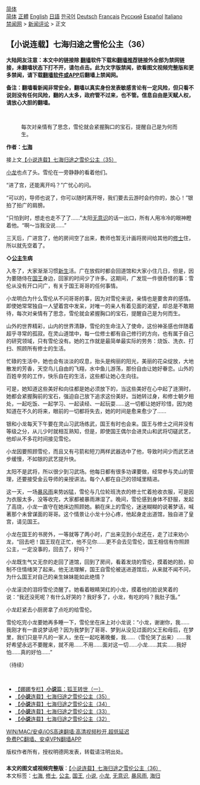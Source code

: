  <!-- 面包屑导航 --> <div class="breadcrumb"><!-- GTranslate: https://gtranslate.io/ -->  <div class="switcher notranslate">  <div class="selected">  <a href="#" onclick="return false;"> 简体</a>  </div>  <div class="option">  <a href="https://www.bannedbook.org" onclick="doGTranslate('zh-CN|zh-CN');jQuery('div.switcher div.selected a').html(jQuery(this).html());return false;" title="简体中文" class="nturl selected"> 简体</a>  <a href="https://www.bannedbook.org/zh-tw/" onclick="doGTranslate('zh-CN|zh-TW');jQuery('div.switcher div.selected a').html(jQuery(this).html());return false;" title="繁體中文" class="nturl"> 正體</a>  <a href="https://www.bannedbook.org/en/" onclick="doGTranslate('zh-CN|en');jQuery('div.switcher div.selected a').html(jQuery(this).html());return false;" title="English" class="nturl"> English</a>  <a href="https://www.bannedbook.org/ja/" onclick="doGTranslate('zh-CN|ja');jQuery('div.switcher div.selected a').html(jQuery(this).html());return false;" title="日本語" class="nturl"> 日語</a>  <a href="https://www.bannedbook.org/ko/" onclick="doGTranslate('zh-CN|ko');jQuery('div.switcher div.selected a').html(jQuery(this).html());return false;" title="한국어" class="nturl"> 한국어</a>  <a href="https://www.bannedbook.org/de/" onclick="doGTranslate('zh-CN|de');jQuery('div.switcher div.selected a').html(jQuery(this).html());return false;" title="Deutsch" class="nturl"> Deutsch</a>  <a href="https://www.bannedbook.org/fr/" onclick="doGTranslate('zh-CN|fr');jQuery('div.switcher div.selected a').html(jQuery(this).html());return false;" title="Français" class="nturl"> Français</a>  <a href="https://www.bannedbook.org/ru/" onclick="doGTranslate('zh-CN|ru');jQuery('div.switcher div.selected a').html(jQuery(this).html());return false;" title="Русский" class="nturl"> Русский</a>  <a href="https://www.bannedbook.org/es/" onclick="doGTranslate('zh-CN|es');jQuery('div.switcher div.selected a').html(jQuery(this).html());return false;" title="Español" class="nturl"> Español</a>  <a href="https://www.bannedbook.org/it/" onclick="doGTranslate('zh-CN|it');jQuery('div.switcher div.selected a').html(jQuery(this).html());return false;" title="Italiano" class="nturl"> Italiano</a>  </div>  </div>      <div class='breadcrumb-sub'><!-- Breadcrumb NavXT 6.3.0 --> <a href="https://www.bannedbook.org/" class="home">禁闻网</a> &gt; <a href="https://www.bannedbook.org/bnews/comments/" class="category">新闻评论</a> &gt; 正文</div></div><h2>【小说连载】七海归途之雪伦公主（36）</h2> <p class="notice"><b>大陆网友注意：本文中的链接除 <a href="https://github.com/bannedbook/fanqiang" >翻墙</a>软件下载和<a href="https://github.com/killgcd/justmysocks/blob/master/README.md">翻墙推荐</a>链接外全部为禁网链接，未翻墙状态下打不开，请勿点击。此为文字版禁闻，欲看图文视频完整版和更多禁闻，请下载<a href="https://github.com/bannedbook/fanqiang">翻墙软件或APP</a>后翻墙上禁闻网。</p><p>备注：翻墙看新闻非常安全，翻墙以真实身份发表敏感言论有一定风险，但只看不说则没有任何风险，翻的人太多，政府管不过来，也不管。信息自由是天赋人权，请放心大胆的翻墙。</b></p>  <div class="entry"> <br /> <figure><a href="https://i0.wp.com/upload-images-bucket-v64rleca837do.s3.eu-west-1.amazonaws.com/wp-content/uploads/2021/06/27024310/%E4%B8%83%E6%B5%B7%E6%AD%B8%E9%80%94%E4%B9%8B%E9%9B%AA%E5%80%AB%E5%85%AC%E4%B8%BB%EF%BC%88%E5%9C%96%E7%89%87%EF%BC%9A%E4%B8%83%E6%B5%B7%E6%8F%90%E4%BE%9B%EF%BC%89-35.jpg?fit=600%2C400&#038;ssl=1" data-caption="每次对亲情有了思念，雪伦就会紧握胸口的宝石，提醒自己是为何而生。"></a><figcaption class="wp-caption-text">每次对亲情有了思念，雪伦就会紧握胸口的宝石，提醒自己是为何而生。</figcaption></figure> <p><strong>作者：<a href="https://www.bannedbook.org/bnews/tag/%E4%B8%83%E6%B5%B7/" class="st_tag internal_tag" rel="tag" title="标签 七海 下的日志">七海</a></strong></p> <p>接上文<a href="https://mingdemedia.org/xiaoshuolianzaiqihaiguituzhixuelungongzhu35/">【小说连载】七海归途之雪伦公主（35）</a></p> <p><a href="https://www.bannedbook.org/bnews/tag/%E5%B0%8F%E9%BE%99/" class="st_tag internal_tag" rel="tag" title="标签 小龙 下的日志">小龙</a>也点了头。雪伦在一旁静静的看着他们。</p> <p>“进了宫，还能离开吗？”广忧心的问。</p> <p>“可以的，导师也说了，你可以随时离开呀，我们要去云游时会约你的，放心！”银拍了拍广的肩膀。</p> <p>“只怕到时，想走也走不了了……”太阳<a href="https://www.bannedbook.org/bnews/tag/%E6%97%A0%E6%84%8F%E8%AF%86/" class="st_tag internal_tag" rel="tag" title="标签 无意识 下的日志">无意识</a>的话一出口，所有人用冷冷的眼神瞪着他。“啊～当我没说……”</p>  <p>三天后，广进宫了，他的房间空了出来，教师也暂无计画将房间给其他的<a href="https://www.bannedbook.org/bnews/tag/%E4%BF%AE%E5%A3%AB/" class="st_tag internal_tag" rel="tag" title="标签 修士 下的日志">修士</a>住，所以就先空着了。</p> <p><strong>◇<a href="https://www.bannedbook.org/bnews/tag/%e5%85%ac%e4%b8%bb/" class="st_tag internal_tag" rel="tag" title="标签 公主 下的日志">公主</a>生病</strong></p> <p>入冬了，大家渐渐习惯<span class='wp_keywordlink'><a href="https://www.bannedbook.org/forum2/topic1642.html" title="正见网《新生》" target="_blank">新生</a></span>活。广在放假时都会回道馆和大家小住几日，但是，因为要随侍在<a href="https://www.bannedbook.org/bnews/tag/%e5%9b%bd%e7%8e%8b/" class="st_tag internal_tag" rel="tag" title="标签 国王 下的日志">国王</a>身边，回家的时间少了许多。这期间，广发现一件很奇怪的事：雪伦从没有开口问广，有关于国王哥哥的任何事情。</p> <p>小龙明白为什么雪伦从不问哥哥的事，因为对雪伦来说，亲情也是要舍弃的感情。即使她常常独自一人望着宫中发呆，对唯一的亲人有着见面的渴望，却总是不敢期待，每次对亲情有了思念，雪伦就会紧握胸口的宝石，提醒自己是为何而生。</p> <p>山外的世界精彩，山内的世界清静，雪伦的生命注入了使命，这份神圣感也伴随着超乎寻常的孤寂。在灵山道馆中，每一位修士都有自己修行的方向，也有属于自己的研究领域，只有雪伦没有。她的工作就是最简单最实际的劳务：烧饭、洗衣、打扫、照顾所有修士的生活。</p> <p>忙碌的生活中，她也会有淡淡的叹息，抬头是绚丽的阳光，美丽的花朵绽放，大地散发的芳香，天空鸟儿自由的飞翔，水中鱼儿游荡，那份自由让她好眷恋。山外的百姓辛劳的工作，快乐自在的生活，这些都让她心生向往。</p>  <p>可是，她知道这些美好和向往都是她必须放下的，当这些美好在心中起了涟漪时，她都会紧握胸前的宝石，强迫自己放下追求这份美好。当她转过身，和修士朝夕相处，一起吃饭、一起学习、一起读经、一起玩耍……这一切都让她好珍惜，因为她知道在不久的将来，眼前的一切都将失去，她的时间是愈来愈少了……</p> <p>银和小龙每天下午要在灵山习武场练武，国王有时也会来。国王与修士之间并没有等级之分，从儿少时就相互熟知，但是，即使国王偶尔会进灵山和武将切磋武艺，他却从不多花时间接见雪伦。</p> <p>小龙因要照顾雪伦，而且又有弓箭和短刀两样武器选中了他，导致时间少而武艺进步缓慢，不如银的武艺提升快。</p> <p>太阳不是武将，所以很少到习武场。他每日都有很多功课要做，经常参与灵山的管理，还要接受金云导师的亲授讲法。每个人都在自己的领域里精进。</p> <p>这一天，一场<a href="https://www.bannedbook.org/bnews/tag/%E6%9A%B4%E9%A3%8E%E9%9B%A8/" class="st_tag internal_tag" rel="tag" title="标签 暴风雨 下的日志">暴风雨</a>来势凶猛，雪伦与几位轮班洗衣的修士忙着抢收衣服，可是因为衣服太多，没等收完，大家都被暴雨淋湿了。晚间，雪伦感到身体不舒服，发起了高烧，小龙一直守在她床边照顾她。躺在床上的雪伦，迷迷糊糊的说著梦话，喊著那个未曾谋面的哥哥。这个情景让小龙十分心疼，他起身走出道馆，独自进了皇宫，请见国王。</p> <p>小龙在国王的书房外，一等就等了两小时，广出来见到小龙还在，走了过来劝小龙，“回去吧！国王现在正忙，他不见你……更不会去见雪伦，国王相信有你照顾公主，一定没事的，回去了，好吗？”</p>  <p>小龙既生气又无奈的走回了道馆，回到了房间，看着发烧的雪伦，摸着她的脸，抑制不住情绪哭了起来。他无法理解，国王自雪伦被送进道馆后，从来就不闻不问，为什么国王对自己的亲生妹妹能如此绝情？</p> <p>小龙滚烫的泪将雪伦烫醒了。她看着眼睛哭红的小龙，摸着他的脸说笑着的说：“我还没死呢？有什么好哭的？我好多了，小龙，有吃的吗？我肚子饿。”</p> <p>小龙赶紧去小厨房拿了点吃的给雪伦。</p> <p>雪伦吃完小龙要她再多睡一下，雪伦坐在床上对小龙说：“小龙，谢谢你，我……我刚才有一直说梦话吧？因为我梦到了哥哥、梦到从没见过面的父王和母后，在梦里，我们只是平凡的一家人，坐在一起吃著晚餐，我……（雪伦哭了出来）……我好希望永远不要醒来，就不用……不用……面对这一切……小龙……其实……我好怕……真的好怕……”</p> <p>（待续）</p> <p>&nbsp;</p>  <ul class='op-related-articles' title='相关阅读'> <li><a href='https://www.bannedbook.org/bnews/comments/20210715/1587744.html' target='_blank'>【娜娜专栏】<b>小说</b>篇：狐王转世（一）</a></li> <li><a href='https://www.bannedbook.org/bnews/comments/20210715/1587711.html' target='_blank'>【<b>小说</b>连载】七海归途之雪伦公主（35）</a></li> <li><a href='https://www.bannedbook.org/bnews/comments/20210714/1586983.html' target='_blank'>【<b>小说</b>连载】七海归途之雪伦公主（34）</a></li> <li><a href='https://www.bannedbook.org/bnews/comments/20210713/1586248.html' target='_blank'>【<b>小说</b>连载】七海归途之雪伦公主（33）</a></li> <li><a href='https://www.bannedbook.org/bnews/comments/20210712/1585520.html' target='_blank'>【<b>小说</b>连载】七海归途之雪伦公主（32）</a></li> </ul> <p class="texttj"> <a href="https://github.com/bannedbook/fanqiang/wiki/V2ray%E6%9C%BA%E5%9C%BA" target="_blank">WIN/MAC/安卓/iOS高速翻墙:高清视频秒开,超低延迟</a><br/> <a href="https://github.com/bannedbook/fanqiang/wiki/%E7%A6%81%E9%97%BB%E7%BD%91%E5%AE%89%E5%8D%93%E7%BF%BB%E5%A2%99%E6%96%B0%E9%97%BBAPP" target="_blank">免费PC翻墙、安卓VPN翻墙APP</a></p><p>版权作者所有，授权明德网发表，转载请注明出处。</p><a name='sharetosocial'></a>  <div style="margin-bottom:5px;padding-bottom:5px;clear:both"> <div id="archive-pix-1" class="banner-ads"> <!-- AuctionX Display platform tag START --> <div id="26318x728x90x621x_ADSLOT2" clicktrack="%%CLICK_URL_ESC%%"></div> <!-- AuctionX Display platform tag END --> </div> <div id="archive-pix-2" class="banner-ads"> <!-- AuctionX Display platform tag START --> <div id="26315x300x250x621x_ADSLOT2" clicktrack="%%CLICK_URL_ESC%%"></div> <!-- AuctionX Display platform tag END --> </div> </div>    <div id="archive-pix-1" class="banner-ads"> <!-- AuctionX Display platform tag START --> <div id="26318x728x90x621x_ADSLOT3" clicktrack="%%CLICK_URL_ESC%%"></div> <!-- AuctionX Display platform tag END --> </div> <div><b>本文的图文或视频完整版</b>：<a href='https://www.bannedbook.org/bnews/comments/20210716/1588416.html'>【小说连载】七海归途之雪伦公主（36）</a></div>  </div><!--END ENTRY--> <div class="postfooter"> <div>本文标签：<a href="https://www.bannedbook.org/bnews/tag/%E4%B8%83%E6%B5%B7/" rel="tag">七海</a>, <a href="https://www.bannedbook.org/bnews/tag/%E4%BF%AE%E5%A3%AB/" rel="tag">修士</a>, <a href="https://www.bannedbook.org/bnews/tag/%e5%85%ac%e4%b8%bb/" rel="tag">公主</a>, <a href="https://www.bannedbook.org/bnews/tag/%e5%9b%bd%e7%8e%8b/" rel="tag">国王</a>, <a href="https://www.bannedbook.org/bnews/tag/%e5%b0%8f%e8%af%b4/" rel="tag">小说</a>, <a href="https://www.bannedbook.org/bnews/tag/%E5%B0%8F%E9%BE%99/" rel="tag">小龙</a>, <a href="https://www.bannedbook.org/bnews/tag/%E6%97%A0%E6%84%8F%E8%AF%86/" rel="tag">无意识</a>, <a href="https://www.bannedbook.org/bnews/tag/%E6%9A%B4%E9%A3%8E%E9%9B%A8/" rel="tag">暴风雨</a>, <a href="https://www.bannedbook.org/bnews/tag/%E6%B5%B7%E5%BD%92/" rel="tag">海归</a></div>  </div><!--END POSTFOOTER--> 